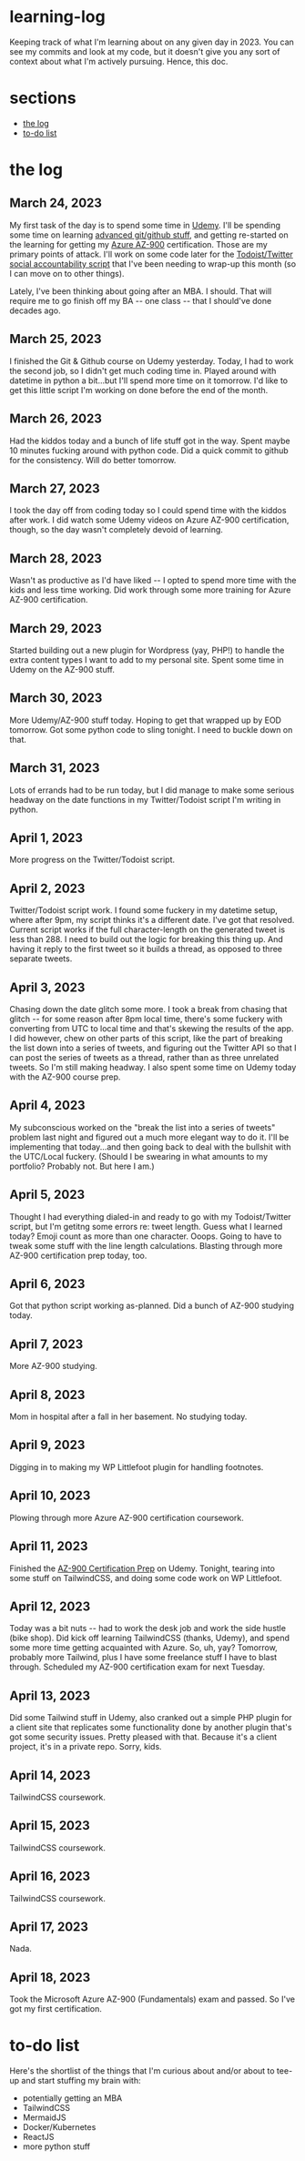 # learning-log
Keeping track of what I'm learning about on any given day in 2023.  You can see my commits and look at my code, but it doesn't give you any sort of context about what I'm actively pursuing.  Hence, this doc.

# sections
* [the log](#learning-log)
* [to-do list](#to-do-list)

# the log

## March 24, 2023
My first task of the day is to spend some time in [Udemy](https://www.udemy.com/).  I'll be spending some time on learning [advanced git/github stuff](https://www.udemy.com/course/git-github-practical-guide/), and getting re-started on the learning for getting my [Azure AZ-900](https://www.udemy.com/course/az900-azure/) certification.  Those are my primary points of attack.  I'll work on some code later for the [Todoist/Twitter social accountability script](https://github.com/dan-bailey/Todoist-Social-Accountability) that I've been needing to wrap-up this month (so I can move on to other things).

Lately, I've been thinking about going after an MBA.  I should.  That will require me to go finish off my BA -- one class -- that I should've done decades ago.

## March 25, 2023
I finished the Git & Github course on Udemy yesterday.  Today, I had to work the second job, so I didn't get much coding time in.  Played around with datetime in python a bit...but I'll spend more time on it tomorrow.  I'd like to get this little script I'm working on done before the end of the month.

## March 26, 2023
Had the kiddos today and a bunch of life stuff got in the way.  Spent maybe 10 minutes fucking around with python code.  Did a quick commit to github for the consistency.  Will do better tomorrow.

## March 27, 2023
I took the day off from coding today so I could spend time with the kiddos after work.  I did watch some Udemy videos on Azure AZ-900 certification, though, so the day wasn't completely devoid of learning.

## March 28, 2023
Wasn't as productive as I'd have liked -- I opted to spend more time with the kids and less time working.  Did work through some more training for Azure AZ-900 certification.

## March 29, 2023
Started building out a new plugin for Wordpress (yay, PHP!) to handle the extra content types I want to add to my personal site.  Spent some time in Udemy on the AZ-900 stuff.

## March 30, 2023
More Udemy/AZ-900 stuff today.  Hoping to get that wrapped up by EOD tomorrow.  Got some python code to sling tonight.  I need to buckle down on that.

## March 31, 2023
Lots of errands had to be run today, but I did manage to make some serious headway on the date functions in my Twitter/Todoist script I'm writing in python.  

## April 1, 2023
More progress on the Twitter/Todoist script.

## April 2, 2023
Twitter/Todoist script work.  I found some fuckery in my datetime setup, where after 9pm, my script thinks it's a different date.  I've got that resolved.  Current script works if the full character-length on the generated tweet is less than 288.  I need to build out the logic for breaking this thing up.  And having it reply to the first tweet so it builds a thread, as opposed to three separate tweets.

## April 3, 2023
Chasing down the date glitch some more.  I took a break from chasing that glitch -- for some reason after 8pm local time, there's some fuckery with converting from UTC to local time and that's skewing the results of the app.  I did however, chew on other parts of this script, like the part of breaking the list down into a series of tweets, and figuring out the Twitter API so that I can post the series of tweets as a thread, rather than as three unrelated tweets.  So I'm still making headway.  I also spent some time on Udemy today with the AZ-900 course prep.

## April 4, 2023
My subconscious worked on the "break the list into a series of tweets" problem last night and figured out a much more elegant way to do it.  I'll be implementing that today...and then going back to deal with the bullshit with the UTC/Local fuckery.  (Should I be swearing in what amounts to my portfolio?  Probably not.  But here I am.)

## April 5, 2023
Thought I had everything dialed-in and ready to go with my Todoist/Twitter script, but I'm getitng some errors re: tweet length.  Guess what I learned today?  Emoji count as more than one character.  Ooops.  Going to have to tweak some stuff with the line length calculations.  Blasting through more AZ-900 certification prep today, too.

## April 6, 2023
Got that python script working as-planned.  Did a bunch of AZ-900 studying today.

## April 7, 2023
More AZ-900 studying.

## April 8, 2023
Mom in hospital after a fall in her basement.  No studying today.

## April 9, 2023
Digging in to making my WP Littlefoot plugin for handling footnotes.

## April 10, 2023
Plowing through more Azure AZ-900 certification coursework.

## April 11, 2023
Finished the [AZ-900 Certification Prep](https://www.udemy.com/certificate/UC-5251a796-2595-4702-bb08-8c05d510485d/) on Udemy.  Tonight, tearing into some stuff on TailwindCSS, and doing some code work on WP Littlefoot.

## April 12, 2023
Today was a bit nuts -- had to work the desk job and work the side hustle (bike shop).  Did kick off learning TailwindCSS (thanks, Udemy), and spend some more time getting acquainted with Azure.  So, uh, yay?  Tomorrow, probably more Tailwind, plus I have some freelance stuff I have to blast through.  Scheduled my AZ-900 certification exam for next Tuesday.

## April 13, 2023
Did some Tailwind stuff in Udemy, also cranked out a simple PHP plugin for a client site that replicates some functionality done by another plugin that's got some security issues.  Pretty pleased with that.  Because it's a client project, it's in a private repo.  Sorry, kids.

## April 14, 2023
TailwindCSS coursework.

## April 15, 2023
TailwindCSS coursework.

## April 16, 2023
TailwindCSS coursework.

## April 17, 2023
Nada.

## April 18, 2023
Took the Microsoft Azure AZ-900 (Fundamentals) exam and passed.  So I've got my first certification.  


# to-do list
Here's the shortlist of the things that I'm curious about and/or about to tee-up and start stuffing my brain with:
* potentially getting an MBA
* TailwindCSS
* MermaidJS
* Docker/Kubernetes
* ReactJS
* more python stuff
